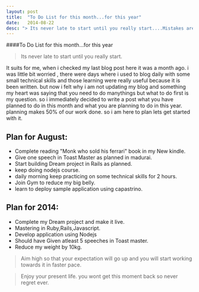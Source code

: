 ```yaml
---
layout: post
title:  "To Do List for this month...for this year"
date:   2014-08-22 
desc: "> Its never late to start until you really start....Mistakes are proof that you are trying...Anyone who never makes mistake is have never tried. so I love to learn by mistakes here are my plannings"
---
```

####To Do List for this month...for this year

> Its never late to start until you really start.

It suits for me, when i checked my last blog post here it was a month ago. i was little bit worried , there were days where i used to blog daily with some small technical skills and those learning were really useful because it is been written. but now i felt why i am not updating my blog and something my heart was saying that you need to do manythings but what to do first is my question. so i immediately decided to write a post what you have planned to do in this month and what you are planning to do in this year. planning makes 50% of our work done. so i am here to plan lets get started with it.


Plan for August:
-----------------

* Complete reading "Monk who sold his ferrari" book in my New kindle.
* Give one speech in Toast Master as planned in madurai.
* Start building Dream project in Rails as planned.
* keep doing nodejs course.
* daily morning keep practicing on some technical skills for 2 hours.
* Join Gym to reduce my big belly.
* learn to deploy sample application using capastrino.

Plan for 2014:
--------------
* Complete my Dream project and make it live.
* Mastering in Ruby,Rails,Javascript.
* Develop application using Nodejs
* Should have Given atleast 5 speeches in Toast master.
* Reduce my weight by 10kg.


> Aim high so that your expectation will go up and you will start working towards it in faster pace.

> Enjoy your present life. you wont get this moment back so never regret ever.